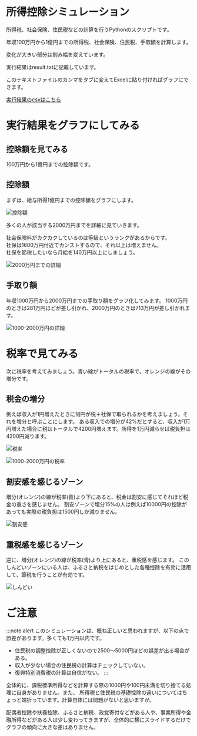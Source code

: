 # 所得控除シミュレーション
所得税、社会保険、住民税などの計算を行うPythonのスクリプトです。

年収100万円から1億円までの所得税、社会保険、住民税、手取額を計算します。

変化が大きい部分は刻み幅を変えています。

実行結果はresult.txtに記載しています。

このテキストファイルのカンマをタブに変えてExcelに貼り付ければグラフにできます。

[実行結果のcsvはこちら](./result.csv "実行結果")

<H1>実行結果をグラフにしてみる</H1>
<h2>控除額を見てみる</h2>
100万円から1億円までの控除額です。

<H2>控除額</H2>
まずは、給与所得1億円までの控除額をグラフにします。

![控除額](./koujo-linear.png)

多くの人が該当する2000万円までを詳細に見ていきます。

社会保険料がカクカクしているのは等級というランクがあるからです。<br>
社保は1600万円付近でカンストするので、それ以上は増えません。<br>
社保を節税したいなら月給を140万円以上にしましょう。

![2000万円までの詳細](./koujo2000-linear.png)

<h2>手取り額</h2>
年収1000万円から2000万円までの手取り額をグラフ化してみます。
1000万円のときは281万円ほどが差し引かれ、2000万円のときは713万円が差し引かれます。

![1000-2000万円の詳細](./koujo1000-2000.png)

<H1>税率で見てみる</H1>
次に税率を考えてみましょう。青い線がトータルの税率で、オレンジの線がその増分です。

<H2>税金の増分</H2>
例えば収入が1円増えたときに何円が税＋社保で取られるかを考えましょう。それを増分と呼ぶことにします。
ある収入での増分が42%だとすると、収入が1万円増えた場合に税はトータルで4200円増えます。所得を1万円減らせば税負担は4200円減ります。

![税率](./zeiritu.png)

![1000-2000万円の税率](./zei1000-2000.png)

<H2>割安感を感じるゾーン</H2>
増分(オレンジ)の線が税率(青)より下にあると、税金は割安に感じてそれほど税金の重さを感じません。
割安ゾーンで増分15%の人は例えば10000円の控除があっても実際の税負担は1500円しか減りません。

![割安感](./wariyasu.png)

<H2>重税感を感じるゾーン</H2>
逆に、増分(オレンジ)の線が税率(青)より上にあると、重税感を感じます。
このしんどいゾーンにいる人は、ふるさと納税をはじめとした各種控除を有効に活用して、節税を行うことが有効です。

![しんどい](./shindoi.png)

<H1>ご注意</H1>

:::note alert
このシミュレーションは、概ね正しいと思われますが、以下の点で誤差があります。多くても1万円以内です。
* 住民税の調整控除が正しくないので2500～5000円ほどの誤差が出る場合がある。
* 収入が少ない場合の住民税の計算はチェックしていない。
* 復興特別消費税の計算は自信がない。
:::

全体的に、課税標準所得などを計算する際の1000円や100円未満を切り捨てる処理に自身がありません。また、 所得税と住民税の基礎控除の違いについてはちょっと端折っています。計算自体には問題がないと思いますが。

配偶者控除や扶養控除、ふるさと納税、政党寄付などがある人や、事業所得や金融所得などがある人は少し変わってきますが、全体的に横にスライドするだけでグラフの傾向に大きな差はありません。

